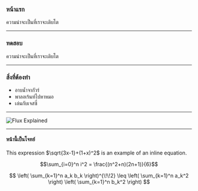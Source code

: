 ### หน้าแรก

ความน่าจะเป็นที่เราจะเติบโต

---

### ทดสอบ

ความน่าจะเป็นที่เราจะเติบโต

---

### สิ่งที่ต้องทำ

- อาบน้ำจากัวร์
- พาลอเร้นท์ไปหาหมอ
- เล่นกับเจสซี่

---

![Flux Explained](https://facebook.github.io/flux/img/flux-simple-f8-diagram-explained-1300w.png)

---

#### หน้านี้เป็นโจทย์

This expression $\sqrt{3x-1}+(1+x)^2$ is an example of an inline equation.

$$\sum_{i=0}^n i^2 = \frac{(n^2+n)(2n+1)}{6}$$

$$ \left( \sum_{k=1}^n a_k b_k \right)^{\!\!2} \leq \left( \sum_{k=1}^n a_k^2 \right) \left( \sum_{k=1}^n b_k^2 \right) $$
